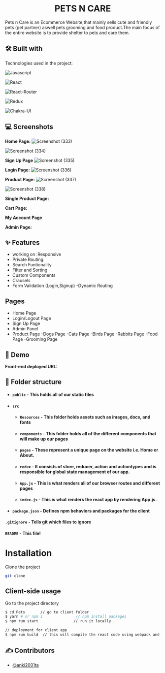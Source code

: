 <h1 align="center" id="title">PETS N CARE</h1>
Pets n Care is an Ecommerce Website,that mainly sells cute and friendly pets (pet partner) aswell pets grooming and food product.The main focus of the entire website is to provide shelter to pets and care them.



## 🛠 Built with 

Technologies used in the project:

![Javascript](https://img.shields.io/badge/JavaScript-323330?style=for-the-badge&amp;logo=javascript&amp;logoColor=F7DF1E)

![React](https://img.shields.io/badge/React-20232A?style=for-the-badge&amp;logo=react&amp;logoColor=61DAFB)

![React-Router](https://img.shields.io/badge/React_Router-CA4245?style=for-the-badge&amp;logo=react-router&amp;logoColor=white)

![Redux](https://img.shields.io/badge/Redux-593D88?style=for-the-badge&amp;logo=redux&amp;logoColor=white)

![Chakra-UI](https://img.shields.io/badge/Chakra--UI-319795?style=for-the-badge&amp;logo=chakra-ui&amp;logoColor=white)





## 💻 Screenshots

**Home Page:**
![Screenshot (333)](https://user-images.githubusercontent.com/107462155/219293716-5413accb-2cfa-4145-b912-e825e9570307.png)

![Screenshot (334)](https://user-images.githubusercontent.com/107462155/219294022-a285cebd-0dca-48f5-9121-119ba8e72c9a.png)


**Sign Up Page**
![Screenshot (335)](https://user-images.githubusercontent.com/107462155/219295850-1ef5c20d-380d-469f-be40-aa8be2b8bbc2.png)

**Login Page:**
![Screenshot (336)](https://user-images.githubusercontent.com/107462155/219295866-7b70d844-c5b3-4cf3-a473-df58533cc36b.png)

**Product Page:**
![Screenshot (337)](https://user-images.githubusercontent.com/107462155/219299000-89331138-91fa-4184-9653-dfb752378c9a.png)

![Screenshot (338)](https://user-images.githubusercontent.com/107462155/219299466-49436d74-f4d2-44b7-a65a-d5b4f97a2263.png)

**Single Product Page:**



**Cart Page:**


**My Account Page**





**Admin Page:**




## ✨ Features 

- working on :Responsive
- Private Routing
- Search Funtionality
- Filter and Sorting
- Custom Components
- Crausels
- Form Validation (Login,Signup)
-Dynamic Routing


## Pages

- Home Page
- Login/Logout Page
- Sign Up Page
- Admin Panel 
- Product Page
    -Dogs Page
    -Cats Page
    -Birds Page
    -Rabbits Page
    -Food Page
    -Grooming Page



## 🚀 Demo

**Front-end deployed URL:**




##  📁 Folder structure
- #### `public` - This holds all of our static files
- #### `src`
    - #### `Resources` - This folder holds assets such as images, docs, and fonts
    - #### `components` - This folder holds all of the different components that will make up our pages
    - #### `pages` - These represent a unique page on the website i.e. Home or About. 
    - #### `redux` - It consists of store, reducer, action and actiontypes and is responsible for global state management of our app.
    - #### `App.js` - This is what renders all of our browser routes and different pages
    - #### `index.js` - This is what renders the react app by rendering App.js.
- #### `package.json` - Defines npm behaviors and packages for the client

#### `.gitignore` - Tells git which files to ignore
#### `README` - This file!

# Installation

Clone the project
```bash
git clone
```
## Client-side usage

Go to the project directory

```bash
$ cd Pets       // go to client folder
$ yarn # or npm i               // npm install packages
$ npm run start                // run it locally

// deployment for client app
$ npm run build  // this will compile the react code using webpack and generate a folder called docs in the root level
````  

## ✍ Contributors
- [@anki2001ta](https://github.com/anki2001ta)

##



       
